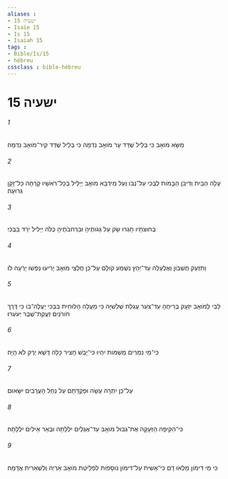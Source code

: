 ```yaml
---
aliases : 
- ישעיה 15
- Isaïe 15
- Is 15
- Isaiah 15
tags : 
- Bible/Is/15
- hébreu
cssclass : bible-hébreu
---
```


# ישעיה 15

###### 1
מַשָּׂא מֹואָב כִּי בְּלֵיל שֻׁדַּד עָר מֹואָב נִדְמָה כִּי בְּלֵיל שֻׁדַּד קִיר־מֹואָב נִדְמָה׃
###### 2
עָלָה הַבַּיִת וְדִיבֹן הַבָּמֹות לְבֶכִי עַל־נְבֹו וְעַל מֵידְבָא מֹואָב יְיֵלִיל בְּכָל־רֹאשָׁיו קָרְחָה כָּל־זָקָן גְּרוּעָה׃
###### 3
בְּחוּצֹתָיו חָגְרוּ שָׂק עַל גַּגֹּותֶיהָ וּבִרְחֹבֹתֶיהָ כֻּלֹּה יְיֵלִיל יֹרֵד בַּבֶּכִי׃
###### 4
וַתִּזְעַק חֶשְׁבֹּון וְאֶלְעָלֵה עַד־יַהַץ נִשְׁמַע קֹולָם עַל־כֵּן חֲלֻצֵי מֹואָב יָרִיעוּ נַפְשֹׁו יָרְעָה לֹּו׃
###### 5
לִבִּי לְמֹואָב יִזְעָק בְּרִיחֶהָ עַד־צֹעַר עֶגְלַת שְׁלִשִׁיָּה כִּי מַעֲלֵה הַלּוּחִית בִּבְכִי יַעֲלֶה־בֹּו כִּי דֶּרֶךְ חֹורֹנַיִם זַעֲקַת־שֶׁבֶר יְעֹעֵרוּ׃
###### 6
כִּי־מֵי נִמְרִים מְשַׁמֹּות יִהְיוּ כִּי־יָבֵשׁ חָצִיר כָּלָה דֶשֶׁא יֶרֶק לֹא הָיָה׃
###### 7
עַל־כֵּן יִתְרָה עָשָׂה וּפְקֻדָּתָם עַל נַחַל הָעֲרָבִים יִשָּׂאוּם׃
###### 8
כִּי־הִקִּיפָה הַזְּעָקָה אֶת־גְּבוּל מֹואָב עַד־אֶגְלַיִם יִלְלָתָהּ וּבְאֵר אֵילִים יִלְלָתָהּ׃
###### 9
כִּי מֵי דִימֹון מָלְאוּ דָם כִּי־אָשִׁית עַל־דִּימֹון נֹוסָפֹות לִפְלֵיטַת מֹואָב אַרְיֵה וְלִשְׁאֵרִית אֲדָמָה׃
